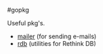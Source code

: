 #gopkg

Useful pkg's.

- [mailer](mailer/README.md) (for sending e-mails)
- [rdb](rdb/README.md) (utilities for Rethink DB)

